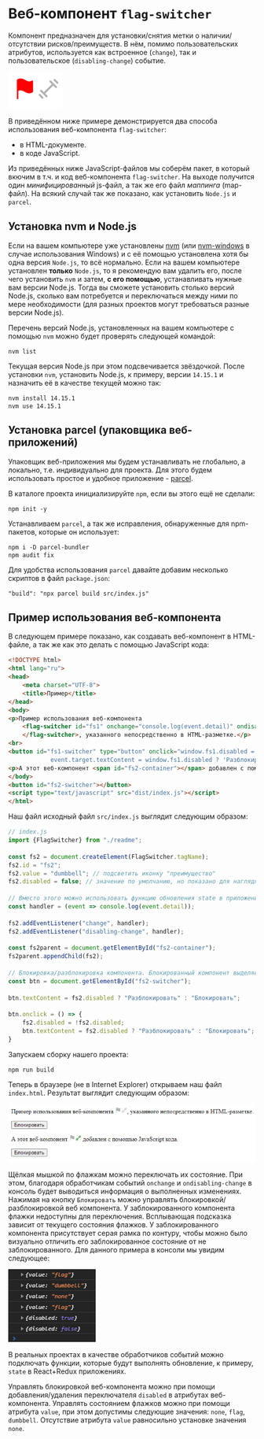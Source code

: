 # Веб-компонент `flag-switcher`
Компонент предназначен для установки/снятия метки о наличии/отсутствии рисков/преимуществ. В нём, помимо 
пользовательских атрибутов, используется как встроенное (`change`), так и пользовательское (`disabling-change`) событие.

![Рисунок #0](images/image_00.png)

В приведённом ниже примере демонстрируется два способа использования веб-компонента `flag-switcher`: 
  * в HTML-документе.
  * в коде JavaScript.

Из приведённых ниже JavaScript-файлов мы соберём пакет, в который вкючим в т.ч. и код веб-компонента `flag-switcher`. 
На выходе получится один *минифицированный* js-файл, а так же его файл *маппинга* (map-файл). На всякий случай так же 
показано, как установить `Node.js` и `parcel`.
## Установка nvm и Node.js
Если на вашем компьютере уже установлены [nvm](https://github.com/nvm-sh/nvm) (или 
[nvm-windows](https://github.com/coreybutler/nvm-windows) в случае использования Windows) и с её помощью установлена 
хотя бы одна версия `Node.js`, то всё нормально. Если на вашем компьютере установлен **только** `Node.js`, то я 
рекомендую вам удалить его, после чего установить `nvm` и затем, **с его помощью**, устанавливать нужные вам версии 
Node.js. Тогда вы сможете установить столько версий Node.js, сколько вам потребуется и переключаться между ними по мере 
необходимости (для разных проектов могут требоваться разные версии Node.js).

Перечень версий Node.js, установленных на вашем компьютере с помощью `nvm` можно будет проверять следующей командой:
```
nvm list
```
Текущая версия Node.js при этом подсвечивается звёздочкой. После установки `nvm`, установить Node.js, к примеру, 
версии `14.15.1` и назначить её в качестве текущей можно так:
```
nvm install 14.15.1
nvm use 14.15.1
```
## Установка parcel (упаковщика веб-приложений)
Упаковщик веб-приложения мы будем устанавливать не глобально, а локально, т.е. индивидуально для проекта. Для этого 
будем использовать простое и удобное приложение - [parcel](https://ru.parceljs.org/).

В каталоге проекта инициализируйте `npm`, если вы этого ещё не сделали:
```
npm init -y
```
Устанавливаем `parcel`, а так же исправления, обнаруженные для npm-пакетов, которые он использует:
```
npm i -D parcel-bundler
npm audit fix
```
Для удобства использования `parcel` давайте добавим несколько скриптов в файл `package.json`:
```
"build": "npx parcel build src/index.js"
```
## Пример использования веб-компонента
В следующем примере показано, как создавать веб-компонент в HTML-файле, а так же как это делать с помощью JavaScript 
кода:
```html
<!DOCTYPE html>
<html lang="ru">
<head>
    <meta charset="UTF-8">
    <title>Пример</title>
</head>
<body>
<p>Пример использования веб-компонента
    <flag-switcher id="fs1" onchange="console.log(event.detail)" ondisabling-change="console.log(event.detail)">
    </flag-switcher>, указанного непосредственно в HTML-разметке.</p>
<br>
<button id="fs1-switcher" type="button" onclick="window.fs1.disabled = !window.fs1.disabled;
            event.target.textContent = window.fs1.disabled ? 'Разблокировать' : 'Блокировать';">Блокировать</button>
<p>А этот веб-компонент <span id="fs2-container"></span> добавлен с помощью JavaScript кода.</p>
</body>
<button id="fs2-switcher"></button>
<script type="text/javascript" src="dist/index.js"></script>
</html>
```
Наш файл исходный файл `src/index.js` выглядит следующим образом:
```javascript
// index.js
import {FlagSwitcher} from "./readme";

const fs2 = document.createElement(FlagSwitcher.tagName);
fs2.id = "fs2";
fs2.value = "dumbbell"; // подсветить иконку "преимущество"
fs2.disabled = false; // значение по умолчанию, но показано для наглядности

// Вместо этого можно использовать функцию обновления state в приложениях, использующих Redux.
const handler = (event => console.log(event.detail));

fs2.addEventListener("change", handler);
fs2.addEventListener("disabling-change", handler);

const fs2parent = document.getElementById("fs2-container");
fs2parent.appendChild(fs2);

// Блокировка/разблокировка компонента. Блокированный компонент выделяется серой рамкой
const btn = document.getElementById("fs2-switcher");

btn.textContent = fs2.disabled ? "Разблокировать" : "Блокировать";

btn.onclick = () => {
    fs2.disabled = !fs2.disabled;
    btn.textContent = fs2.disabled ? "Разблокировать" : "Блокировать";
}
```
Запускаем сборку нашего проекта:
```
npm run build
```
Теперь в браузере (не в Internet Explorer) открываем наш файл `index.html`. Результат выглядит следующим образом:

![Рисунок #1](images/image_01.png)

Щёлкая мышкой по флажкам можно переключать их состояние. При этом, благодаря обработчикам событий `onchange` и 
`ondisabling-change` в консоль будет выводиться информация о выполненных изменениях. Нажимая на кнопку `Блокировать` 
можно управлять блокировкой/разблокировкой веб компонента. У заблокированного компонента флажки недоступны для 
переключения. Всплывающая подсказка зависит от текущего состояния флажков. У заблокированного компонента присутствует
серая рамка по контуру, чтобы можно было визуально отличить его заблокированное состояние от не заблокированного. Для 
данного примера в консоли мы увидим следующее:

![Рисунок #2](images/image_02.png)

В реальных проектах в качестве обработчиков событий можно подключать функции, которые будут выполнять обновление, к 
примеру, `state` в React+Redux приложениях.

Управлять блокировкой веб-компонента можно при помощи добавления/удаления переключателя `disabled` в атрибутах 
веб-компонента. Управлять состоянием флажков можно при помощи атрибута `value`, при этом допустимы следующие значения: 
`none`, `flag`, `dumbbell`. Отсутствие атрибута `value` равносильно установке значения `none`.